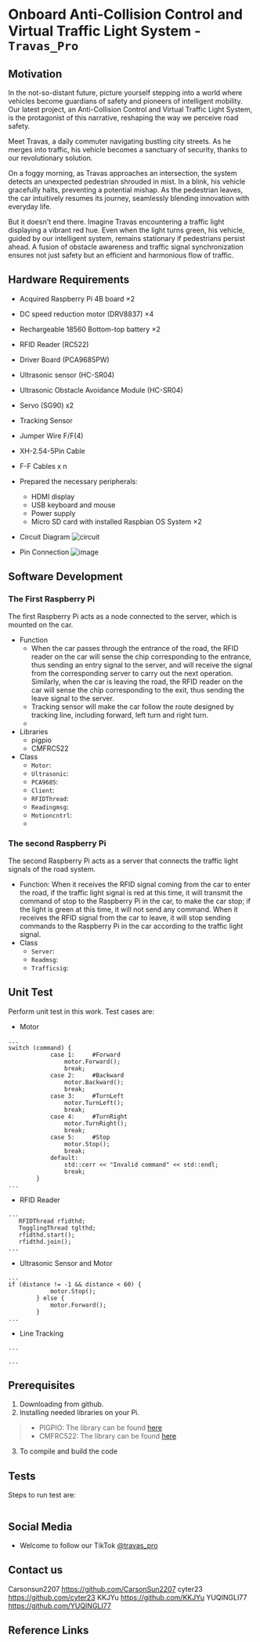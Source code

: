 # Onboard Anti-Collision Control and Virtual Traffic Light System - `Travas_Pro`




## Motivation   

In the not-so-distant future, picture yourself stepping into a world where vehicles become guardians of safety and pioneers of intelligent mobility. Our latest project, an Anti-Collision Control and Virtual Traffic Light System, is the protagonist of this narrative, reshaping the way we perceive road safety.

Meet Travas, a daily commuter navigating bustling city streets. As he merges into traffic, his vehicle becomes a sanctuary of security, thanks to our revolutionary solution.

On a foggy morning, as Travas approaches an intersection, the system detects an unexpected pedestrian shrouded in mist. In a blink, his vehicle gracefully halts, preventing a potential mishap. As the pedestrian leaves, the car intuitively resumes its journey, seamlessly blending innovation with everyday life.

But it doesn't end there. Imagine Travas encountering a traffic light displaying a vibrant red hue. Even when the light turns green, his vehicle, guided by our intelligent system, remains stationary if pedestrians persist ahead. A fusion of obstacle awareness and traffic signal synchronization ensures not just safety but an efficient and harmonious flow of traffic.
 
## Hardware Requirements   

- Acquired Raspberry Pi 4B board ×2
- DC speed reduction motor (DRV8837) ×4
- Rechargeable 18560 Bottom-top battery ×2    
- RFID Reader (RC522)
- Driver Board (PCA9685PW)
- Ultrasonic sensor (HC-SR04)
- Ultrasonic Obstacle Avoidance Module (HC-SR04)    
- Servo (SG90) x2
- Tracking Sensor     
- Jumper Wire F/F(4) 
- XH-2.54-5Pin Cable
- F-F Cables x n
- Prepared the necessary peripherals:    
    - HDMI display
    - USB keyboard and mouse
    - Power supply
    - Micro SD card with installed Raspbian OS System ×2

- Circuit Diagram
![circuit](https://github.com/CarsonSun2207/RTEP-Project/assets/158082859/500ca218-14d0-4203-b5b5-350687bbdd5a)

- Pin Connection
![image](https://github.com/CarsonSun2207/RTEP-Project/assets/158082859/1185ea17-cd33-4689-b0ad-5ff84832d475)


## Software Development   
### The First Raspberry Pi
The first Raspberry Pi acts as a node connected to the server, which is mounted on the car.
- Function
    - When the car passes through the entrance of the road, the RFID reader on the car will sense the chip corresponding to the entrance, thus sending an entry signal to the server, and will receive the signal from the corresponding server to carry out the next operation. Similarly, when the car is leaving the road, the RFID reader on the car will sense the chip corresponding to the exit, thus sending the leave signal to the server.
    - Tracking sensor will make the car follow the route designed by tracking line, including forward, left turn and right turn.
    - 
- Libraries    
    - pigpio
    - CMFRC522
- Class
    - `Motor`:  
    - `Ultrasonic`:   
    - `PCA9685`:   
    - `Client`:   
    - `RFIDThread`:   
    - `Readingmsg`:  
    - `Motioncntrl`:   
    - 
### The second Raspberry Pi
The second Raspberry Pi acts as a server that connects the traffic light signals of the road system. 
- Function: When it receives the RFID signal coming from the car to enter the road, if the traffic light signal is red at this time, it will transmit the command of stop to the Raspberry Pi in the car, to make the car stop; if the light is green at this time, it will not send any command. When it receives the RFID signal from the car to leave, it will stop sending commands to the Raspberry Pi in the car according to the traffic light signal.
- Class
    - `Server`:   
    - `Readmsg`:   
    - `Trafficsig`:   

## Unit Test
Perform unit test in this work. Test cases are:
- Motor
```
...
switch (command) {
            case 1:		#Forward
                motor.Forward();
                break;
            case 2:		#Backward
                motor.Backward();
                break;
            case 3:		#TurnLeft
                motor.TurnLeft();
                break;
            case 4:		#TurnRight
                motor.TurnRight();
                break;
            case 5:		#Stop
                motor.Stop();
                break;
            default:
                std::cerr << "Invalid command" << std::endl;
                break;
        }
...
```
- RFID Reader
```
...
   RFIDThread rfidthd;
   TogglingThread tglthd;
   rfidthd.start();
   rfidthd.join();
...
```
- Ultrasonic Sensor and Motor
```
...
if (distance != -1 && distance < 60) {
            motor.Stop();
        } else {
            motor.Forward();
        }
...
```
- Line Tracking
```
...

...
```

## Prerequisites   
1. Downloading from github.
2. Installing needed libraries on your Pi.
>* PIGPIO: The library can be found [here](https://abyz.me.uk/rpi/pigpio/download.html)
>* CMFRC522: The library can be found [here](https://github.com/chihebabid/CMFRC522)  

3. To compile and build the code

## Tests
Steps to run test are:
```

```

## Social Media   
- Welcome to follow our TikTok [@travas_pro](http://www.tiktok.com/@travas_pro)        
## Contact us
Carsonsun2207 https://github.com/CarsonSun2207
cyter23       https://github.com/cyter23
KKJYu         https://github.com/KKJYu
YUQINGLI77    https://github.com/YUQINGLI77
## 
## Reference Links   
